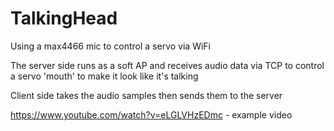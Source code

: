 # TalkingHead
Using a max4466 mic to control a servo via WiFi

The server side runs as a soft AP and receives audio data via TCP to control a servo 'mouth' to make it look like it's talking

Client side takes the audio samples then sends them to the server

https://www.youtube.com/watch?v=eLGLVHzEDmc - example video
